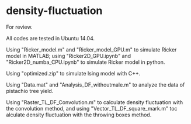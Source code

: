# density-fluctuation
For review.

All codes are tested in Ubuntu 14.04.

Using "Ricker_model.m" and "Ricker_model_GPU.m" to simulate Ricker model in MATLAB; using "Ricker2D_GPU.ipynb" and "Ricker2D_numba_CPU.ipynb" to simulate Ricker model in python.

Using "optimized.zip" to simulate Ising model with C++.

Using "Data.mat" and "Analysis_DF_withoutmale.m" to analyze the data of pistachio tree yield.

Using "Raster_TL_DF_Convolution.m" to calculate density fluctuation with the convolution method, and using "Vector_TL_DF_square_mark.m" toc alculate density fluctuation with the throwing boxes method.
